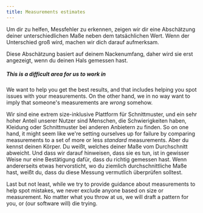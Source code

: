 ```yaml
---
title: Measurements estimates
---
```


Um dir zu helfen, Messfehler zu erkennen, zeigen wir dir eine Abschätzung deiner unterschiedlichen Maße neben dem tatsächlichen Wert. Wenn der Unterschied groß wird, machen wir dich darauf aufmerksam.

<Tip>

Diese Abschätzung basiert auf deinem Nackenumfang, daher wird sie erst angezeigt, wenn du deinen Hals gemessen hast.

</Tip>

<Note>

##### This is a difficult area for us to work in
We want to help you get the best results, and that includes helping you spot issues with your measurements. 
On the other hand, we in no way want to imply that someone's measurements are *wrong* somehow.  

Wir sind eine extrem size-inklusive Plattform für Schnittmuster, und ein sehr hoher Anteil unserer Nutzer sind Menschen, die Schwierigkeiten haben, Kleidung oder Schnittmuster bei anderen Anbietern zu finden. 
So on one hand, it might seem like we're setting ourselves up for failure by comparing measurements to a set of more or less *standard* measurements. 
Aber du kennst deinen Körper. Du weißt, welches deiner Maße vom Durchschnitt abweicht. 
Und dass wir darauf hinweisen, dass sie es tun, ist in gewisser Weise nur eine Bestätigung dafür, dass du richtig gemessen hast.
Wenn andererseits etwas hervorsticht, wo du ziemlich durchschnittliche Maße hast, weißt du, dass du diese Messung vermutlich überprüfen solltest.

Last but not least, while we try to provide guidance about measurements to help spot mistakes, 
we never exclude anyone based on size or measurement. 
No matter what you throw at us, we will draft a pattern for you, or (our software will) die trying.

</Note>


